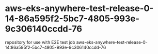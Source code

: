 # aws-eks-anywhere-test-release-0-14-86a595f2-5bc7-4805-993e-9c306140ccdd-76
repository for use with E2E test job aws-eks-anywhere-test-release-0-14:86a595f2-5bc7-4805-993e-9c306140ccdd-76
